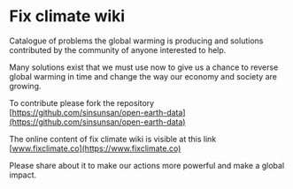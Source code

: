# Fix climate wiki

Catalogue of problems the global warming is producing and solutions contributed by the community of anyone interested to help.

Many solutions exist that we must use now to give us a chance to reverse global warming in time and change the way our economy and society are growing. 

To contribute please  fork the repository [https://github.com/sinsunsan/open-earth-data](https://github.com/sinsunsan/open-earth-data)

The online content of fix climate wiki is visible at this link [www.fixclimate.co](https://www.fixclimate.co)

Please share about it to make our actions more powerful and make a global impact.

